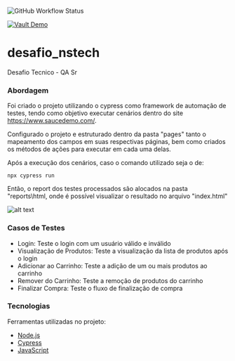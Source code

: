 ![GitHub Workflow Status](https://img.shields.io/github/actions/workflow/status/vilsonjunior/desafio_nstech/workflows/npm-publish-github-packages.yml?branch=main)

[![Vault Demo](https://github.com/vilsonjunior/desafio_nstech/actions/workflows/npm-publish-github-packages.yml/badge.svg)](https://github.com/vilsonjunior/desafio_nstech/actions/workflows/npm-publish-github-packages.yml)



<!-- https://img.shields.io/github/actions/workflow/status/<user>/<repo>/npm-publish-github-packages.yml?branch=main -->

# desafio_nstech
Desafio Tecnico - QA Sr

### Abordagem

 Foi criado o projeto utilizando o cypress como framework de automação de testes, tendo como objetivo executar cenários dentro do site https://www.saucedemo.com/.

 Configurado o projeto e estruturado dentro da pasta "pages" tanto o mapeamento dos campos em suas respectivas páginas, bem como criados os métodos de ações para executar em cada uma delas.

 Após a execução dos cenários, caso o comando utilizado seja o de:

 ```npx cypress run```

 Então, o report dos testes processados são alocados na pasta "reports\html, onde é possível visualizar o resultado no arquivo "index.html"

![alt text](image.png)


### Casos de Testes

 - Login: Teste o login com um usuário válido e inválido
 - Visualização de Produtos: Teste a visualização da lista de produtos após o login
 - Adicionar ao Carrinho: Teste a adição de um ou mais produtos ao carrinho
 - Remover do Carrinho: Teste a remoção de produtos do carrinho
 - Finalizar Compra: Teste o fluxo de finalização de compra

### Tecnologias

Ferramentas utilizadas no projeto:

- [Node.js](https://nodejs.org/en/)
- [Cypress](https://www.cypress.io/)
- [JavaScript](https://www.javascript.com/)